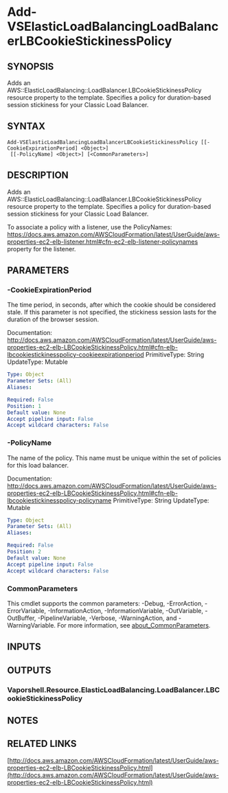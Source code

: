 # Add-VSElasticLoadBalancingLoadBalancerLBCookieStickinessPolicy

## SYNOPSIS
Adds an AWS::ElasticLoadBalancing::LoadBalancer.LBCookieStickinessPolicy resource property to the template.
Specifies a policy for duration-based session stickiness for your Classic Load Balancer.

## SYNTAX

```
Add-VSElasticLoadBalancingLoadBalancerLBCookieStickinessPolicy [[-CookieExpirationPeriod] <Object>]
 [[-PolicyName] <Object>] [<CommonParameters>]
```

## DESCRIPTION
Adds an AWS::ElasticLoadBalancing::LoadBalancer.LBCookieStickinessPolicy resource property to the template.
Specifies a policy for duration-based session stickiness for your Classic Load Balancer.

To associate a policy with a listener, use the PolicyNames: https://docs.aws.amazon.com/AWSCloudFormation/latest/UserGuide/aws-properties-ec2-elb-listener.html#cfn-ec2-elb-listener-policynames property for the listener.

## PARAMETERS

### -CookieExpirationPeriod
The time period, in seconds, after which the cookie should be considered stale.
If this parameter is not specified, the stickiness session lasts for the duration of the browser session.

Documentation: http://docs.aws.amazon.com/AWSCloudFormation/latest/UserGuide/aws-properties-ec2-elb-LBCookieStickinessPolicy.html#cfn-elb-lbcookiestickinesspolicy-cookieexpirationperiod
PrimitiveType: String
UpdateType: Mutable

```yaml
Type: Object
Parameter Sets: (All)
Aliases:

Required: False
Position: 1
Default value: None
Accept pipeline input: False
Accept wildcard characters: False
```

### -PolicyName
The name of the policy.
This name must be unique within the set of policies for this load balancer.

Documentation: http://docs.aws.amazon.com/AWSCloudFormation/latest/UserGuide/aws-properties-ec2-elb-LBCookieStickinessPolicy.html#cfn-elb-lbcookiestickinesspolicy-policyname
PrimitiveType: String
UpdateType: Mutable

```yaml
Type: Object
Parameter Sets: (All)
Aliases:

Required: False
Position: 2
Default value: None
Accept pipeline input: False
Accept wildcard characters: False
```

### CommonParameters
This cmdlet supports the common parameters: -Debug, -ErrorAction, -ErrorVariable, -InformationAction, -InformationVariable, -OutVariable, -OutBuffer, -PipelineVariable, -Verbose, -WarningAction, and -WarningVariable. For more information, see [about_CommonParameters](http://go.microsoft.com/fwlink/?LinkID=113216).

## INPUTS

## OUTPUTS

### Vaporshell.Resource.ElasticLoadBalancing.LoadBalancer.LBCookieStickinessPolicy
## NOTES

## RELATED LINKS

[http://docs.aws.amazon.com/AWSCloudFormation/latest/UserGuide/aws-properties-ec2-elb-LBCookieStickinessPolicy.html](http://docs.aws.amazon.com/AWSCloudFormation/latest/UserGuide/aws-properties-ec2-elb-LBCookieStickinessPolicy.html)

